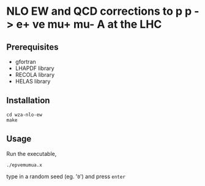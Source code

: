 # NLO EW and QCD corrections to p p -> e+ ve mu+ mu- A at the LHC


## Prerequisites

* gfortran
* LHAPDF library
* RECOLA library
* HELAS library

## Installation

```
cd wza-nlo-ew
make
```

## Usage

Run the executable,
```
./epvemumua.x
```
type in a random seed (eg. '```0```') and press ```enter```
